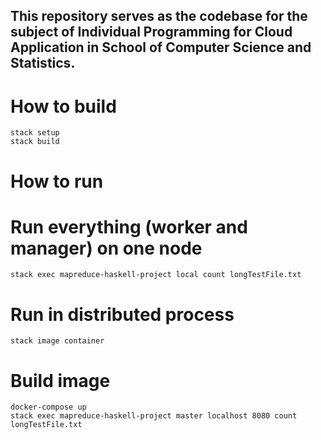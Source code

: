 ## This repository serves as the codebase for the subject of Individual Programming for Cloud Application in School of Computer Science and Statistics.

# How to build
```
stack setup 
stack build
```

# How to run

# Run everything (worker and manager) on one node 
```
stack exec mapreduce-haskell-project local count longTestFile.txt
```

# Run in distributed process
```
stack image container
``` 

# Build image
```
docker-compose up
stack exec mapreduce-haskell-project master localhost 8080 count longTestFile.txt
```

